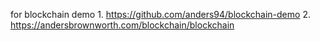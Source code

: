 for blockchain demo 
	1. https://github.com/anders94/blockchain-demo
	2. https://andersbrownworth.com/blockchain/blockchain